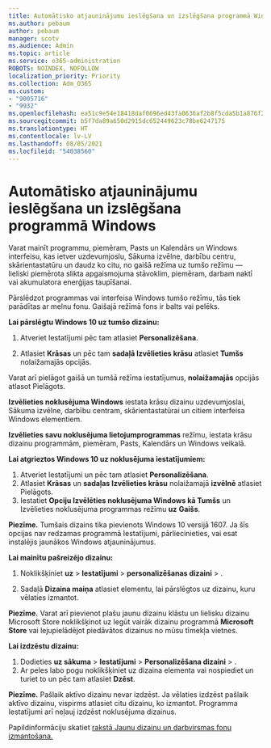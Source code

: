 ```yaml
---
title: Automātisko atjauninājumu ieslēgšana un izslēgšana programmā Windows
ms.author: pebaum
author: pebaum
manager: scotv
ms.audience: Admin
ms.topic: article
ms.service: o365-administration
ROBOTS: NOINDEX, NOFOLLOW
localization_priority: Priority
ms.collection: Adm_O365
ms.custom:
- "9005716"
- "9932"
ms.openlocfilehash: ea51c9e54e18418daf0696ed43fa0636af2b8f5cda5b1a876f2b6cc13eaad6fb
ms.sourcegitcommit: b5f7da89a650d2915dc652449623c78be6247175
ms.translationtype: HT
ms.contentlocale: lv-LV
ms.lasthandoff: 08/05/2021
ms.locfileid: "54038560"
---
```

# <a name="turn-on-and-off-automatic-updates-in-windows"></a>Automātisko atjauninājumu ieslēgšana un izslēgšana programmā Windows

Varat mainīt programmu, piemēram, Pasts un Kalendārs un Windows interfeisu, kas ietver uzdevumjoslu, Sākuma izvēlne, darbību centru, skārientastatūru un daudz ko citu, no gaišā režīma uz tumšo režīmu — lieliski piemērota slikta apgaismojuma stāvoklim, piemēram, darbam naktī vai akumulatora enerģijas taupīšanai.  

Pārslēdzot programmas vai interfeisa Windows tumšo režīmu, tās tiek parādītas ar melnu fonu. Gaišajā režīmā fons ir balts vai pelēks.
 
**Lai pārslēgtu Windows 10 uz tumšo dizainu:**

1. Atveriet Iestatījumi pēc tam atlasiet **Personalizēšana**.
  
1. Atlasiet **Krāsas** un pēc tam **sadaļā Izvēlieties krāsu** atlasiet **Tumšs** nolaižamajās opcijās.

Varat arī pielāgot gaišā un tumšā režīma iestatījumus, **nolaižamajās** opcijās atlasot Pielāgots.

**Izvēlieties noklusējuma Windows** iestata krāsu dizainu uzdevumjoslai, Sākuma izvēlne, darbību centram, skārientastatūrai un citiem interfeisa Windows elementiem.  

**Izvēlieties savu noklusējuma lietojumprogrammas** režīmu, iestata krāsu dizainu programmām, piemēram, Pasts, Kalendārs un Windows veikalā.
 
**Lai atgrieztos Windows 10 uz noklusējuma iestatījumiem:**

1. Atveriet Iestatījumi un pēc tam atlasiet **Personalizēšana**.  
1. Atlasiet **Krāsas** un **sadaļas Izvēlieties krāsu** nolaižamajā **izvēlnē** atlasiet Pielāgots.  
1. Iestatiet **Opciju Izvēlēties noklusējuma Windows kā Tumšs** un Izvēlieties noklusējuma programmas režīmu **uz** **Gaišs**. 

**Piezīme.** Tumšais dizains tika pievienots Windows 10 versijā 1607. Ja šīs opcijas nav redzamas programmā Iestatījumi, pārliecinieties, vai esat instalējis jaunākos Windows atjauninājumus.

**Lai mainītu pašreizējo dizainu:**

1. Noklikšķiniet **uz**  >  **Iestatījumi**  >  **personalizēšanas dizaini**  >  .  

1. Sadaļā **Dizaina maiņa** atlasiet elementu, lai pārslēgtos uz dizainu, kuru vēlaties izmantot. 

**Piezīme.** Varat arī pievienot plašu jaunu dizainu klāstu un lielisku dizainu Microsoft Store noklikšķinot uz Iegūt vairāk dizainu programmā **Microsoft Store** vai lejupielādējot piedāvātos dizainus no mūsu tīmekļa vietnes.

**Lai izdzēstu dizainu:**

1. Dodieties **uz sākuma**  >  **Iestatījumi**  >  **Personalizēšana dizaini**  >  . 
1. Ar peles labo pogu noklikšķiniet uz dizaina elementa vai nospiediet un turiet to un pēc tam atlasiet **Dzēst**. 

**Piezīme.** Pašlaik aktīvo dizainu nevar izdzēst. Ja vēlaties izdzēst pašlaik aktīvo dizainu, vispirms atlasiet citu dizainu, ko izmantot. Programma Iestatījumi arī neļauj izdzēst noklusējuma dizainus.

Papildinformāciju skatiet [rakstā Jaunu dizainu un darbvirsmas fonu izmantošana.](https://support.microsoft.com/windows/get-new-themes-and-desktop-backgrounds-09e3e0a6-02e3-5ecd-22a1-5d048e3cb0d3)


